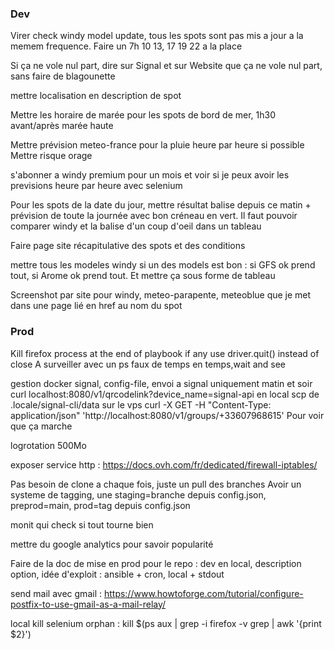 ### Dev

Virer check windy model update, tous les spots sont pas mis a jour a la memem frequence.
Faire un 7h 10 13, 17 19 22 a la place

Si ça ne vole nul part, dire sur Signal et sur Website que ça ne vole nul part, sans faire de blagounette

mettre localisation en description de spot

Mettre les horaire de marée pour les spots de bord de mer, 1h30 avant/après marée haute

Mettre prévision meteo-france pour la pluie heure par heure si possible
Mettre risque orage 

s'abonner a windy premium pour un mois et voir si je peux avoir les previsions heure par heure avec selenium

Pour les spots de la date du jour, mettre résultat balise depuis ce matin + prévision de toute la journée avec bon créneau en vert. Il faut pouvoir comparer windy et la balise d'un coup d'oeil dans un tableau

Faire page site récapitulative des spots et des conditions

mettre tous les modeles windy si un des models est bon : si GFS ok prend tout, si Arome ok prend tout. Et mettre ça sous forme de tableau

Screenshot par site pour windy, meteo-parapente, meteoblue que je met dans une page lié en href au nom du spot

### Prod

Kill firefox process at the end of playbook if any
use driver.quit() instead of close 
A surveiller avec un ps faux de temps en temps,wait and see

gestion docker signal, config-file, envoi a signal uniquement matin et soir
curl localhost:8080/v1/qrcodelink?device_name=signal-api en local
scp de .locale/signal-cli/data sur le vps
curl -X GET -H "Content-Type: application/json" 'http://localhost:8080/v1/groups/+33607968615' Pour voir que ça marche

logrotation 500Mo

exposer service http : https://docs.ovh.com/fr/dedicated/firewall-iptables/

Pas besoin de clone a chaque fois, juste un pull des branches
Avoir un systeme de tagging, une staging=branche depuis config.json, preprod=main, prod=tag depuis config.json

monit qui check si tout tourne bien

mettre du google analytics pour savoir popularité

Faire de la doc de mise en prod pour le repo : dev en local, description option, idée d'exploit : ansible + cron, local + stdout

send mail avec gmail : https://www.howtoforge.com/tutorial/configure-postfix-to-use-gmail-as-a-mail-relay/


local kill selenium orphan : kill $(ps aux | grep -i firefox -v grep | awk '{print $2}')
